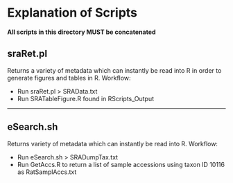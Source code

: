 # Explanation of Scripts
**All scripts in this directory MUST be concatenated**
## sraRet.pl
Returns a variety of metadata which can instantly be read into R in order to generate figures and tables in R. 
Workflow:
* Run sraRet.pl > SRAData.txt
* Run SRATableFigure.R found in RScripts_Output


------------------------------------------------


## eSearch.sh
Returns variety of metadata which can instantly be read into R. 
Workflow:
* Run eSearch.sh > SRADumpTax.txt
* Run GetAccs.R to return a list of sample accessions using taxon ID 10116 as RatSamplAccs.txt
